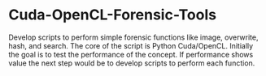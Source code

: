 # Cuda-OpenCL-Forensic-Tools
Develop scripts to perform simple forensic functions like image, overwrite, hash, and search. The core of the script is Python Cuda/OpenCL. Initially the goal is to test the performance of the concept. If performance shows value the next step would be to develop scripts to perform each function.
